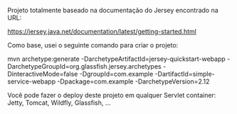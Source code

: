 Projeto totalmente baseado na documentação do Jersey encontrado na URL:

https://jersey.java.net/documentation/latest/getting-started.html

Como base, usei o seguinte comando para criar o projeto:

mvn archetype:generate -DarchetypeArtifactId=jersey-quickstart-webapp -DarchetypeGroupId=org.glassfish.jersey.archetypes -DinteractiveMode=false -DgroupId=com.example -DartifactId=simple-service-webapp -Dpackage=com.example -DarchetypeVersion=2.12

Você pode fazer o deploy deste projeto em qualquer Servlet container: Jetty, Tomcat, Wildfly, Glassfish, ...
